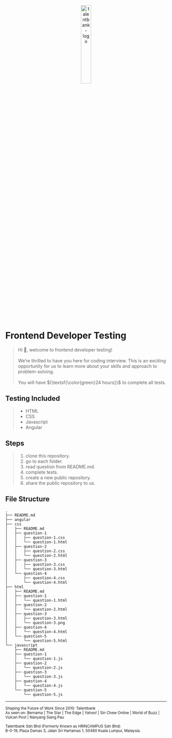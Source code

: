 <div align="center">
  <img src="https://github.com/user-attachments/assets/6fe9ba91-cb7d-4e01-affc-522d5be99eda" width="25%" height="25%" alt="talentbank-logo">
</div>

# Frontend Developer Testing
> Hi :wave:, welcome to frontend developer testing!<br/><br/>
> We’re thrilled to have you here for coding interview. This is an exciting opportunity for us to learn more about your skills and approach to problem-solving.<br/><br/>
> You will have ${\textsf{\color{green}24 hours}}$ to complete all tests.
## Testing Included
> * HTML
> * CSS
> * Javascript
> * Angular
## Steps
> 1. clone this repository.
> 2. go to each folder.
> 3. read question from README.md.
> 4. complete tests.
> 5. create a new public repository.
> 6. share the public repository to us.
## File Structure
```
.
├── README.md
├── angular
├── css
│   ├── README.md
│   ├── question-1
│   │   ├── question-1.css
│   │   └── question-1.html
│   ├── question-2
│   │   ├── question-2.css
│   │   └── question-2.html
│   ├── question-3
│   │   ├── question-3.css
│   │   └── question-3.html
│   └── question-4
│       ├── question-4.css
│       └── question-4.html
├── html
│   ├── README.md
│   ├── question-1
│   │   └── question-1.html
│   ├── question-2
│   │   └── question-2.html
│   ├── question-3
│   │   ├── question-3.html
│   │   └── question-3.png
│   ├── question-4
│   │   └── question-4.html
│   └── question-5
│       └── question-5.html
└── javascript
    ├── README.md
    ├── question-1
    │   └── question-1.js
    ├── question-2
    │   └── question-2.js
    ├── question-3
    │   └── question-3.js
    ├── question-4
    │   └── question-4.js
    └── question-5
        └── question-5.js
```
---

<p><sub>Shaping the Future of Work Since 2010: Talentbank<br>As seen on: Bernama | The Star | The Edge | Yahoo! | Sin Chew Online | World of Buzz | Vulcan Post | Nanyang Siang Pau</sub></p>

<p><sub>Talentbank Sdn Bhd (Formerly Known as HRINCAMPUS Sdn Bhd)<br>B-0-19, Plaza Damas 3, Jalan Sri Hartamas 1, 50480 Kuala Lumpur, Malaysia.</sub></p>